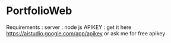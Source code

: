 # PortfolioWeb
Requirements :
server : node js
APIKEY : get it here https://aistudio.google.com/app/apikey or ask me for free apikey
